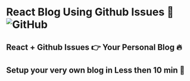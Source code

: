 # React Blog Using Github Issues 📝 ![GitHub](https://img.shields.io/github/license/saadpasta/react-blog-github?color=blue)

## React + Github Issues 👉 Your Personal Blog 🔥 
## Setup your very own blog in Less then 10 min 🤯
